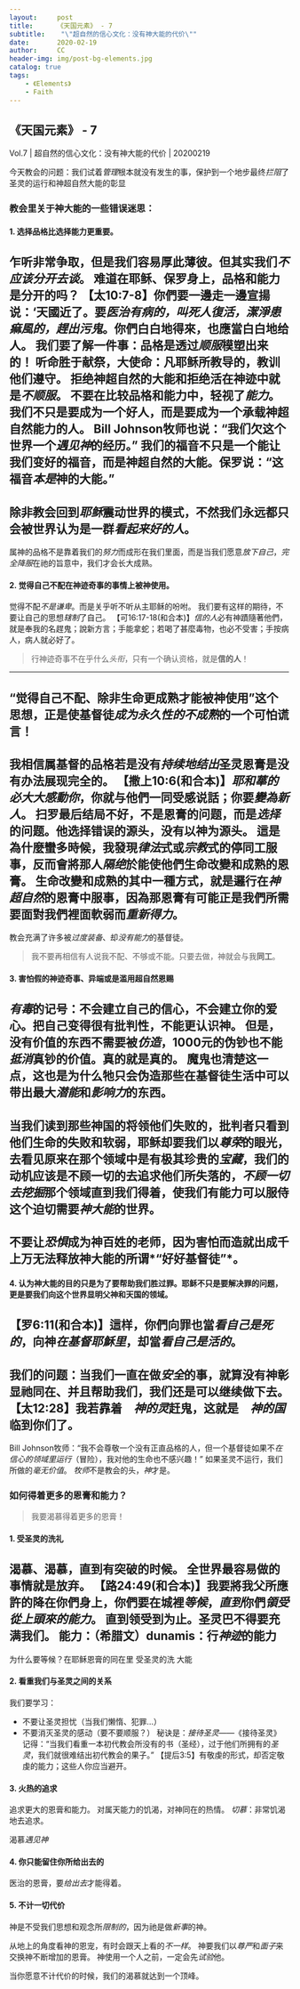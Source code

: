 ```yaml
---
layout:     post
title:      《天国元素》 - 7
subtitle:    "\"超自然的信心文化：没有神大能的代价\""
date:       2020-02-19
author:     CC
header-img: img/post-bg-elements.jpg
catalog: true
tags:
    - 《Elements》
    - Faith
---
```



## 《天国元素》 - 7

Vol.7 | 超自然的信心文化：没有神大能的代价 | 20200219 

今天教会的问题：我们试着*管理*根本就没有发生的事，保护到一个地步最终*拦阻*了圣灵的运行和神超自然大能的彰显

### 教会里关于神大能的一些错误迷思：
#### 1. 选择**品格**比选择能力更重要。
乍听非常争取，但是我们容易厚此薄彼。但其实我们*不应该分开去谈*。
难道在耶稣、保罗身上，品格和能力是分开的吗？
【太10:7-8】你們要一邊走一邊宣揚说：‘天國近了。要*医治有病的，叫死人復活，潔淨患痲風的，趕出污鬼*。你們白白地得來，也應當白白地给人。
我们要了解一件事：品格是透过*顺服*模塑出来的！
听命胜于献祭，大使命：凡耶稣所教导的，教训他们遵守。
拒绝神超自然的大能和拒绝活在神迹中就是*不顺服*。
不要在比较品格和能力中，轻视了*能力*。
我们不只是要成为一个好人，而是要成为一个承载神超自然能力的人。
Bill Johnson牧师也说：“我们欠这个世界一个*遇见神*的经历。”
我们的福音不只是一个能让我们变好的福音，而是神超自然的大能。保罗说：“这福音*本是*神的大能。”
---
除非教会回到*耶稣*震动世界的模式，不然我们永远都只会被世界认为是一群*看起来好的人*。
---
属神的品格不是靠着我们的*努力*而成形在我们里面，而是当我们愿意*放下自己*，*完全降服*在祂的旨意中，我们才会长大成熟。

#### 2. 觉得自己**不配**在神迹奇事的事情上被神使用。
觉得不配*不是谦卑*。而是关乎听不听从主耶稣的吩咐。
我们要有这样的期待，不要让自己的思想*辖制*了自己。
【可16:17-18(和合本)】*信的人*必有神蹟隨著他們，就是奉我的名趕鬼；說新方言；手能拿蛇；若喝了甚麼毒物，也必不受害；手按病人，病人就必好了。
> 行神迹奇事不在乎什么*头衔*，只有一个确认资格，就是**信的人**！
---
“觉得自己不配、除非生命更成熟才能被神使用”这个思想，正是使基督徒*成为永久性的不成熟*的一个可怕谎言！
---
我相信属基督的品格若是没有*持续地结出*圣灵恩膏是没有办法展现完全的。
【撒上10:6(和合本)】*耶和蕐的必大大感動你*，你就与他們一同受感说話；你要*變為新人*。
扫罗最后结局不好，不是恩膏的问题，而是*选择*的问题。他选择错误的源头，没有以神为源头。
這是為什麼蠻多時候，我發現*律法*式或*宗教*式的停同工服事，反而會將那人*隔绝*於能使他們生命改變和成熟的恩膏。
生命改變和成熟的其中一種方式，就是邏行在*神超自然*的恩膏中服事，因為那恩膏有可能正是我們所需要面對我們裡面軟弱而*重新得力*。
---
教会充满了许多被*过度装备*、却*没有能力*的基督徒。
> 我不要再相信有人说我不配、不够或不能。只要去做，神就会与我**同工**。

#### 3. **害怕**假的神迹奇事、异端或是滥用超自然恩赐
*有毒*的记号：不会建立自己的信心，不会建立你的爱心。把自己变得很有批判性，不能更认识神。
但是，没有价值的东西不需要被*仿造*，1000元的伪钞也不能*抵消*真钞的价值。真的就是真的。
魔鬼也清楚这一点，这也是为什么牠只会伪造那些在基督徒生活中可以带出最大*潜能*和*影响力*的东西。
---
当我们读到那些神国的将领他们失败的，批判者只看到他们生命的失败和软弱，耶稣却要我们以*尊荣*的眼光，去看见原来在那个领域中是有极其珍贵的*宝藏*，我们的动机应该是不顾一切的去追求他们所失落的，*不顾一切去挖掘*那个领域直到我们得着，使我们有能力可以服侍这个迫切需要*神大能*的世界。
---
不要让*恐惧*成为神百姓的老师，因为害怕而造就出成千上万无法释放神大能的所谓*“好好基督徒”*。
---

#### 4. 认为神大能的目的只是为了要帮助我们**胜过罪**。耶稣不只是要解决罪的问题，更是要我们向这个世界显明**父神**和**天国**的领域。
【罗6:11(和合本)】這样，你們向罪也當*看自己是死的*，向神*在基督耶穌里*，却當*看自己是活的*。
---
我们的问题：当我们一直在做*安全*的事，就算没有神彰显祂同在、并且帮助我们，我们还是可以继续做下去。
【太12:28】我若靠着　*神的灵*赶鬼，这就是　*神的国*临到你们了。
---
Bill Johnson牧师：“我不会尊敬一个没有正直品格的人，但一个基督徒如果不*在信心的领域里运行*（冒险），我对他的生命也不感兴趣！”
如果圣灵不运行，我们所做的*毫无价值*。
*牧师*不是教会的头，*神*才是。

### 如何得着更多的恩膏和能力？
> 我要渴慕得着更多的恩膏！
#### 1. 受**圣灵**的洗礼
渴慕、渴慕，直到有突破的时候。
全世界最容易做的事情就是放弃。
【路24:49(和合本)】我要將我父所應許的降在你們身上，你們要在城裡*等候*，*直到*你們*領受從上頭來的能力*。
直到领受到为止。圣灵巴不得要充满我们。
能力：（希腊文）dunamis：行*神迹*的能力
---
为什么要等候？在耶稣恩膏的同在里
受圣灵的洗
大能

#### 2. 看重我们与**圣灵**之间的关系
我们要学习：
- 不要让圣灵担忧（当我们懒惰、犯罪…）
- 不要消灭圣灵的感动（要不要顺服？）
秘诀是：*接待圣灵*——《接待圣灵》
记得：“当我们看重一本初代教会所没有的书（圣经），过于他们所拥有的*圣灵*，我们就很难结出初代教会的果子。”
【提后3:5】有敬虔的形式，却否定敬虔的能力；这些人你应当避开。

#### 3. 火热的**追求**
追求更大的恩膏和能力。
对属天能力的饥渴，对神同在的热情。
*切慕*：非常饥渴地去追求。

渴慕*遇见神*

#### 4. 你只能留住你所**给出去**的
医治的恩膏，要*给出去*才能得着。

#### 5. 不计一切**代价**
神是不受我们思想和观念所*限制的*，因为祂是做*新事*的神。

从地上的角度看神的恩宠，有时会跟天上看的*不一样*。
神要我们以*尊严*和*面子*来交换神不断增加的恩膏。
神使用一个人之前，一定会先*试验*他。

当你愿意不计代价的时候，我们的渴慕就达到一个顶峰。